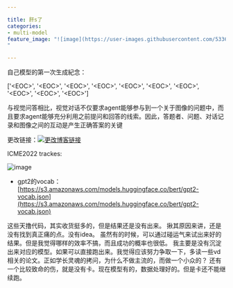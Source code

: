 ```yaml
---

title: 肝s了
categories:
- multi-model
feature_image: "![image](https://user-images.githubusercontent.com/53364734/199033801-4709db0d-6c53-44f7-b3c5-83e4003bc6b2.png)
"

---
```

自己模型的第一次生成紀念：

['\<EOC\>', '\<EOC\>', '\<EOC\>', '\<EOC\>', '\<EOC\>', '\<EOC\>', '\<EOC\>', '\<EOC\>', '\<EOC\>', '\<EOC\>']
 
与视觉问答相比，视觉对话不仅要求agent能够参与到一个关于图像的问题中，而且要求agent能够充分利用之前提问和回答的线索。因此，答题者、问题、对话记录和图像之间的互动是产生正确答案的关键

<!-- more -->
  
更改链接：[![更改博客链接](https://user-images.githubusercontent.com/53364734/192180297-c1654533-eb5f-4bf9-aa9f-ab830208a5e3.png)](https://github.com/lizeyujack/lizeyujack.github.io/edit/main/_posts/2022-11-01-28.md)
  
ICME2022 trackes:

![image](https://user-images.githubusercontent.com/53364734/199026981-51c6e2d6-1556-4754-9ee3-2f79d8750e45.png)
  
- gpt2的vocab：
[https://s3.amazonaws.com/models.huggingface.co/bert/gpt2-vocab.json](https://s3.amazonaws.com/models.huggingface.co/bert/gpt2-vocab.json)

这些天撸代码，其实收货挺多的，但是结果还是没有出来。
揪其原因来讲，还是没有找到真正痛的点。没有idea。
虽然有的时候，可以通过碰运气来试出来好的结果。但是我觉得哪样的效率不搞，而且成功的概率也很低。
我主要是没有沉淀出来对应的模型。如果可以直接跑出来。我觉得应该努力争取一下，多读一些vd相关的论文。正如学长灵魂的拷问，为什么不做主流的，而做一个小众的？
还有一个比较致命的伤，就是没有卡。现在模型有的，数据处理好的。但是卡还不能继续跑。



